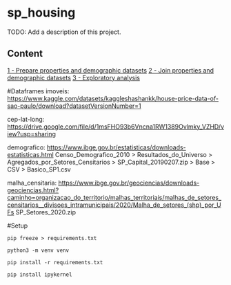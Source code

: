 # sp_housing

TODO: Add a description of this project.

## Content

[1 - Prepare properties and demographic datasets](sp-dataset-preparing.ipynb) 
[2 - Join properties and demographic datasets](join-datasets.ipynb) 
[3 - Exploratory analysis](sp-housing-analysis.ipynb)


#Dataframes
imoveis: 
https://www.kaggle.com/datasets/kaggleshashankk/house-price-data-of-sao-paulo/download?datasetVersionNumber=1


cep-lat-long:
https://drive.google.com/file/d/1msFHO93b6Vncna1RW1389Ovlmky_VZHD/view?usp=sharing


demografico:
https://www.ibge.gov.br/estatisticas/downloads-estatisticas.html
Censo_Demografico_2010 > Resultados_do_Universo > Agregados_por_Setores_Censitarios > SP_Capital_20190207.zip > Base > CSV > Basico_SP1.csv

malha_censitaria:
https://www.ibge.gov.br/geociencias/downloads-geociencias.html?caminho=organizacao_do_territorio/malhas_territoriais/malhas_de_setores_censitarios__divisoes_intramunicipais/2020/Malha_de_setores_(shp)_por_UFs
SP_Setores_2020.zip

#Setup

`pip freeze > requirements.txt`

`python3 -m venv venv`


`pip install -r requirements.txt`


`pip install ipykernel`
